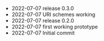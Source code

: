 - 2022-07-07	release 0.3.0
- 2022-07-07	URI schemes working
- 2022-07-07	release 0.2.0
- 2022-07-07	first working prototype
- 2022-07-07	Initial commit
